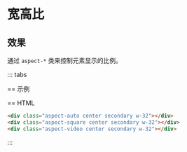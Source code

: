 # 宽高比

## 效果

通过 `aspect-*` 类来控制元素显示的比例。

::: tabs

== 示例

<Example background="light-circle">
  <div class="row gap-4 items-end">
    <StyleTile
      v-for="item in aspectList"
      :key="item.name"
      :label="true"
      tileClass="center secondary w-32"
      title="w-32"
      labelClass="font-mono text-sm text-center"
      v-bind="item"
    >
    </StyleTile>
  </div>
</Example>

== HTML

```html
<div class="aspect-auto center secondary w-32"></div>
<div class="aspect-square center secondary w-32"></div>
<div class="aspect-video center secondary w-32"></div>
```

:::

<script setup>
const aspectList = [
    {name: 'aspect-auto', hint: 'aspect-ratio: auto;'},
    {name: 'aspect-square', hint: 'aspect-ratio: 1 / 1;'},
    {name: 'aspect-video', hint: 'aspect-ratio: 16 / 9;'},
];
</script>

